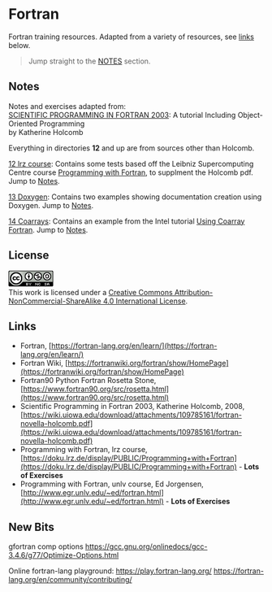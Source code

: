 # Fortran

Fortran training resources. Adapted from a variety of resources, see [links](#links) below.

> Jump straight to the [NOTES](./01_Notes/README.md) section.

## Notes

Notes and exercises adapted from:  
[SCIENTIFIC PROGRAMMING IN FORTRAN 2003](https://wiki.uiowa.edu/download/attachments/109785161/fortran-novella-holcomb.pdf): A tutorial Including Object-Oriented Programming  
by Katherine Holcomb

Everything in directories **12** and up are from sources other than Holcomb.

[12 lrz course](./12_lrz_course/README.md): Contains some tests based off the Leibniz Supercomputing Centre course [Programming with Fortran](https://doku.lrz.de/display/PUBLIC/Programming+with+Fortran),
to supplment the Holcomb pdf. Jump to [Notes](./01_Notes/12_lrz_course.md).

[13 Doxygen](./13_Doxygen/): Contains two examples showing documentation creation using Doxygen. Jump to [Notes](./01_Notes/13_Doxygen.md).

[14 Coarrays](./14_Coarrays/): Contains an example from the Intel tutorial [Using Coarray Fortran](https://www.intel.com/content/www/us/en/docs/fortran-compiler/tutorial-coarray/18-0/overview.html). Jump to [Notes](./01_Notes/14_Coarrays.md).

## License

[![license](./cc-by-nc-sa.png)](http://creativecommons.org/licenses/by-nc-sa/4.0/)  
This work is licensed under a [Creative Commons Attribution-NonCommercial-ShareAlike 4.0 International License](http://creativecommons.org/licenses/by-nc-sa/4.0/).

## Links

- Fortran, [https://fortran-lang.org/en/learn/](https://fortran-lang.org/en/learn/)
- Fortran Wiki, [https://fortranwiki.org/fortran/show/HomePage](https://fortranwiki.org/fortran/show/HomePage)
- Fortran90 Python Fortran Rosetta Stone, [https://www.fortran90.org/src/rosetta.html](https://www.fortran90.org/src/rosetta.html)
- Scientific Programming in Fortran 2003, Katherine Holcomb, 2008, [https://wiki.uiowa.edu/download/attachments/109785161/fortran-novella-holcomb.pdf](https://wiki.uiowa.edu/download/attachments/109785161/fortran-novella-holcomb.pdf)
- Programming with Fortran, lrz course, [https://doku.lrz.de/display/PUBLIC/Programming+with+Fortran](https://doku.lrz.de/display/PUBLIC/Programming+with+Fortran) - **Lots of Exercises**
- Programming with Fortran, unlv course, Ed Jorgensen, [http://www.egr.unlv.edu/~ed/fortran.html](http://www.egr.unlv.edu/~ed/fortran.html) - **Lots of Exercises**

## New Bits

gfortran comp options
<https://gcc.gnu.org/onlinedocs/gcc-3.4.6/g77/Optimize-Options.html>

Online fortran-lang playground: <https://play.fortran-lang.org/>
<https://fortran-lang.org/en/community/contributing/>
